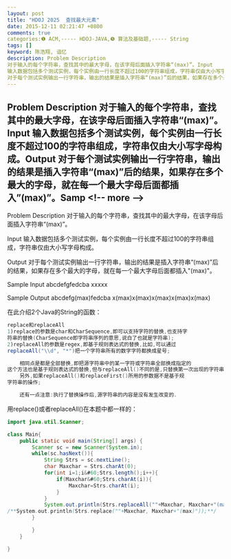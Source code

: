 ```yaml
---
layout: post
title: "HDOJ 2025  查找最大元素"
date: 2015-12-11 02:21:47 +0800
comments: true
categories:❶ ACM,----- HDOJ-JAVA,❺ 算法及基础题,----- String
tags: []
keyword: 陈浩翔, 谙忆
description: Problem Description 
对于输入的每个字符串，查找其中的最大字母，在该字母后面插入字符串“(max)”。Input 
输入数据包括多个测试实例，每个实例由一行长度不超过100的字符串组成，字符串仅由大小写字母构成。Output 
对于每个测试实例输出一行字符串，输出的结果是插入字符串“(max)”后的结果，如果存在多个最大的字母，就在每一个最大字母后面都插入”(max)”。Samp 
---
```



Problem Description 
对于输入的每个字符串，查找其中的最大字母，在该字母后面插入字符串“(max)”。Input 
输入数据包括多个测试实例，每个实例由一行长度不超过100的字符串组成，字符串仅由大小写字母构成。Output 
对于每个测试实例输出一行字符串，输出的结果是插入字符串“(max)”后的结果，如果存在多个最大的字母，就在每一个最大字母后面都插入”(max)”。Samp
&#60;!-- more --&#62;
----------

Problem Description
对于输入的每个字符串，查找其中的最大字母，在该字母后面插入字符串“(max)”。

 

Input
输入数据包括多个测试实例，每个实例由一行长度不超过100的字符串组成，字符串仅由大小写字母构成。

 

Output
对于每个测试实例输出一行字符串，输出的结果是插入字符串“(max)”后的结果，如果存在多个最大的字母，就在每一个最大字母后面都插入"(max)"。

 

Sample Input
abcdefgfedcba
xxxxx
 

Sample Output
abcdefg(max)fedcba
x(max)x(max)x(max)x(max)x(max)


在此介绍2个Java的String的函数：

```java
replace和replaceAll
1)replace的参数是char和CharSequence,即可以支持字符的替换,也支持字
符串的替换(CharSequence即字符串序列的意思,说白了也就是字符串); 
2)replaceAll的参数是regex,即基于规则表达式的替换,比如,可以通过
replaceAll("\\d", "*")把一个字符串所有的数字字符都换成星号; 

    相同点是都是全部替换,即把源字符串中的某一字符或字符串全部换成指定的
这个方法也是基于规则表达式的替换,但与replaceAll()不同的是,只替换第一次出现的字符串; 
    另外,如果replaceAll()和replaceFirst()所用的参数据不是基于规
字符串的操作; 

    还有一点注意:执行了替换操作后,源字符串的内容是没有发生改变的. 
```

用replace()或者replaceAll()在本题中都一样的：

```java
import java.util.Scanner;

class Main{
    public static void main(String[] args) {
        Scanner sc = new Scanner(System.in);
        while(sc.hasNext()){
            String Strs = sc.nextLine();
            char Maxchar = Strs.charAt(0);
            for(int i=1;i&#60;Strs.length();i++){
                if(Maxchar&#60;Strs.charAt(i)){
                    Maxchar=Strs.charAt(i);
                }
            }
            System.out.println(Strs.replaceAll(""+Maxchar, Maxchar+"(max)"));
/**System.out.println(Strs.replace(""+Maxchar, Maxchar+"(max)"));**/
        }

        }
    }

}

```